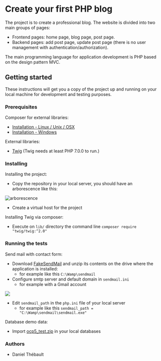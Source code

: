 # Create your first PHP blog
The project is to create a professional blog.
The website is divided into two main groups of pages:
- Frontend pages: home page, blog page, post page.
- Backend pages: add post page, update post page (there is no user management with authentication/authorization).

The main programming language for application development is PHP based on the design pattern MVC.

## Getting started
These instructions will get you a copy of the project up and running on your local machine for development and testing purposes.

### Prerequisites
Composer for external libraries:
- [Installation - Linux / Unix / OSX](https://getcomposer.org/doc/00-intro.md#installation-linux-unix-osx)
- [Installation - Windows](https://getcomposer.org/doc/00-intro.md#installation-windows)

External libraries:
- [Twig](https://twig.symfony.com/) (Twig needs at least PHP 7.0.0 to run.)

### Installing
Installing the project:
- Copy the repository in your local server, you should have an arborescence like this:

![arborescence](https://user-images.githubusercontent.com/25587621/30973213-dd62fd7c-a46c-11e7-95e3-e652019505e5.PNG)

- Create a virtual host for the project

Installing Twig via composer:
- Execute on `lib/` directory the command line `composer require "twig/twig:^2.0"`

### Running the tests
Send mail with contact form:
- Download [FakeSendMail](https://www.glob.com.au/sendmail/) and unzip its contents on the drive where the application is installed:
  - for example like this `C:\Wamp\sendmail`
- Configure smtp server and default domain in `sendmail.ini`
  - for example with a Gmail account
  
![](https://user-images.githubusercontent.com/25587621/30973224-e2e73b82-a46c-11e7-8aba-3fd8f6153829.PNG)

- Edit `sendmail_path` in the `php.ini` file of your local server
  - for example like this `sendmail_path = "C:\Wamp\sendmail\sendmail.exe"`

Database demo data:
- Import [ocp5_test.zip](https://github.com/taemin19/danielthebault/files/1341306/ocp5_test.zip) in your local databases

### Authors
- Daniel Thébault
